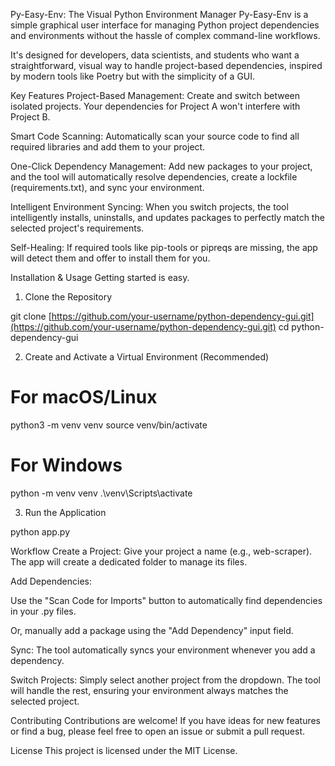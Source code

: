 Py-Easy-Env: The Visual Python Environment Manager
Py-Easy-Env is a simple graphical user interface for managing Python project dependencies and environments without the hassle of complex command-line workflows.

It's designed for developers, data scientists, and students who want a straightforward, visual way to handle project-based dependencies, inspired by modern tools like Poetry but with the simplicity of a GUI.

Key Features
Project-Based Management: Create and switch between isolated projects. Your dependencies for Project A won't interfere with Project B.

Smart Code Scanning: Automatically scan your source code to find all required libraries and add them to your project.

One-Click Dependency Management: Add new packages to your project, and the tool will automatically resolve dependencies, create a lockfile (requirements.txt), and sync your environment.

Intelligent Environment Syncing: When you switch projects, the tool intelligently installs, uninstalls, and updates packages to perfectly match the selected project's requirements.

Self-Healing: If required tools like pip-tools or pipreqs are missing, the app will detect them and offer to install them for you.

Installation & Usage
Getting started is easy.

1. Clone the Repository

git clone [https://github.com/your-username/python-dependency-gui.git](https://github.com/your-username/python-dependency-gui.git)
cd python-dependency-gui

2. Create and Activate a Virtual Environment (Recommended)

# For macOS/Linux
python3 -m venv venv
source venv/bin/activate

# For Windows
python -m venv venv
.\venv\Scripts\activate

3. Run the Application

python app.py

Workflow
Create a Project: Give your project a name (e.g., web-scraper). The app will create a dedicated folder to manage its files.

Add Dependencies:

Use the "Scan Code for Imports" button to automatically find dependencies in your .py files.

Or, manually add a package using the "Add Dependency" input field.

Sync: The tool automatically syncs your environment whenever you add a dependency.

Switch Projects: Simply select another project from the dropdown. The tool will handle the rest, ensuring your environment always matches the selected project.

Contributing
Contributions are welcome! If you have ideas for new features or find a bug, please feel free to open an issue or submit a pull request.

License
This project is licensed under the MIT License.